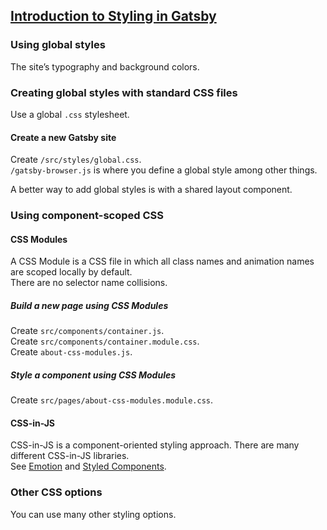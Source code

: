 ## [Introduction to Styling in Gatsby](https://www.gatsbyjs.org/tutorial/part-two/)

### Using global styles

The site’s typography and background colors.  

### Creating global styles with standard CSS files

Use a global `.css` stylesheet.  

#### Create a new Gatsby site

Create `/src/styles/global.css`.  
`/gatsby-browser.js` is where you define a global style among other things.  

A better way to add global styles is with a shared layout component.  

### Using component-scoped CSS

#### CSS Modules

A CSS Module is a CSS file in which all class names and animation names are scoped locally by default.  
There are no selector name collisions.  

##### Build a new page using CSS Modules

Create `src/components/container.js`.  
Create `src/components/container.module.css`.  
Create `about-css-modules.js`.  

##### Style a component using CSS Modules

Create `src/pages/about-css-modules.module.css`.  

#### CSS-in-JS

CSS-in-JS is a component-oriented styling approach.
There are many different CSS-in-JS libraries.  
See [Emotion](https://www.gatsbyjs.org/docs/emotion/) and [Styled Components](https://www.gatsbyjs.org/docs/styled-components/).  

### Other CSS options

You can use many other styling options.  

